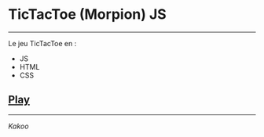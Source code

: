 # TicTacToe (Morpion) JS
___

Le jeu TicTacToe en :
- JS
- HTML
- CSS

## [Play](https://Kakoo28.github.io/TicTacToe-JS/)

___

*Kakoo*

